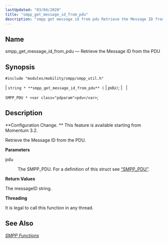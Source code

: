 ```yaml
---
lastUpdated: "03/04/2020"
title: "smpp_get_message_id_from_pdu"
description: "smpp get message id from pdu Retrieve the Message ID from the PDU string smpp get message id from pdu pdu SMPP PDU pdu Configuration Change This feature is available starting from Momentum 3 2 Retrieve the Message ID from the PDU pdu The SMPP PDU For a definition of..."
---
```


<a name="apis.smpp_get_message_id_from_pdu"></a> 
## Name

smpp_get_message_id_from_pdu — Retrieve the Message ID from the PDU

## Synopsis

`#include "modules/mobility/smpp/smpp_util.h"`

| `string * **smpp_get_message_id_from_pdu** (` | <var class="pdparam">pdu</var>`)`; |   |

`SMPP_PDU * <var class="pdparam">pdu</var>`;<a name="idp61372272"></a> 
## Description

**Configuration Change. ** This feature is available starting from Momentum 3.2.

Retrieve the Message ID from the PDU.

**<a name="idp61375152"></a> Parameters**

<dl class="variablelist">

<dt>pdu</dt>

<dd>

The SMPP_PDU. For a definition of this struct see [“SMPP_PDU”](/momentum/3/3-api/structs-smpp-pdu).

</dd>

</dl>

**<a name="idp61378464"></a> Return Values**

The messageID string.

**<a name="idp61379376"></a> Threading**

It is legal to call this function in any thread.

<a name="idp61380480"></a> 
## See Also

[*SMPP Functions*](/momentum/3/3-api/smpp)